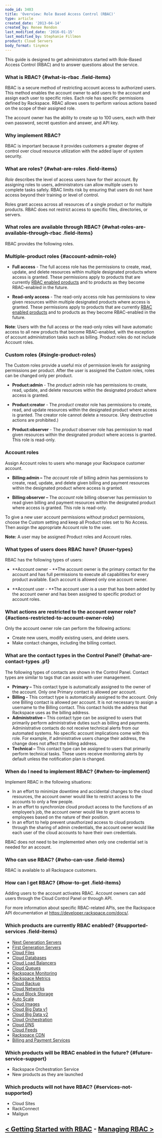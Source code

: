 ```yaml
---
node_id: 3403
title: 'Overview: Role Based Access Control (RBAC)'
type: article
created_date: '2013-04-14'
created_by: Renee Rendon
last_modified_date: '2016-01-15'
last_modified_by: Stephanie Fillmon
product: Cloud Servers
body_format: tinymce
---
```


This guide is designed to get administrators started with Role-Based
Access Control (RBAC) and to answer questions about the service.

### What is RBAC? {#what-is-rbac .field-items}

RBAC is a secure method of restricting account access to authorized
users. This method enables the account owner to add users to the account
and assign each user to specific roles. Each role has specific
permissions defined by Rackspace. RBAC allows users to perform various
actions based on the scope of their assigned role.

The account owner has the ability to create up to 100 users, each with
their own password, secret question and answer, and API key.

### Why implement RBAC?

RBAC is important because it provides customers a greater degree of
control over cloud resource utilization with the added layer of system
security.

### What are roles? {#what-are-roles .field-items}

*Role* describes the level of access users have for their account. By
assigning roles to users, administrators can allow multiple users to
complete tasks safely. RBAC limits risk by ensuring that users do not
have access beyond their training or level of control.

Roles grant access across all resources of a single product or for
multiple products. RBAC does not restrict access to specific files,
directories, or servers.

### What roles are available through RBAC? {#what-roles-are-available-through-rbac .field-items}

RBAC provides the following roles.

### Multiple-product roles {#account-admin-role}

-   **Full access** - The full access role has the permissions to
    create, read, update, and delete resources within multiple
    designated products where access is granted. These permissions apply
    to products that are currently [RBAC enabled products](#enabled) and
    to products as they become RBAC-enabled in the future.

<!-- -->

-   **Read-only access** - The read-only access role has permissions to
    view given resources within multiple designated products where
    access is granted. These permissions apply to products that are
    currently [RBAC enabled products](#enabled) and to products as they
    become RBAC-enabled in the future.

**Note**: Users with the full access or the read-only roles will have
automatic access to all new products that become RBAC-enabled, with the
exception of account administration tasks such as billing. Product roles
do not include Account roles.

### **Custom roles** {#single-product-roles}

The Custom roles provide a useful mix of permission levels for assigning
permissions per product. After the user is assigned the Custom roles,
roles can be changed only per product.

-   **Product:admin** - The *product* admin role has permissions to
    create, read, update, and delete resources within the designated
    product where access is granted.

<!-- -->

-   **Product:creator** - The *product* creator role has permissions to
    create, read, and update resources within the designated product
    where access is granted. The creator role cannot delete a resource.
    (Any destructive actions are prohibited.)

<!-- -->

-   **Product:observer** - The *product* observer role has permission to
    read given resources within the designated product where access
    is granted. This role is read-only.



### **Account roles**

Assign Account roles to users who manage your Rackspace customer
account.

-   **Billing:admin &ndash;** The *account* role of billing admin has
    permissions to create, read, update, and delete given billing and
    payment resources within the designated product where access
    is granted.

<!-- -->

-   **Billing:observer &ndash;** The *account* role billing observer has
    permission to read given billing and payment resources within the
    designated product where access is granted. This role is read-only.

To give a new user account permissions without product permissions,
choose the Custom setting and keep all Product roles set to No Access.
Then assign the appropriate Account role to the user.

**Note:** A user may be assigned Product roles and Account roles.



### What types of users does RBAC have? {#user-types}

RBAC has the following types of users:

-   **Account owner - **The account owner is the primary contact for the
    account and has full permissions to execute all capabilities for
    every product available. Each account is allowed only one
    account owner.

<!-- -->

-   **Account user - **The account user is a user that has been added by
    the account owner and has been assigned to specific product or
    account roles.



### What actions are restricted to the account owner role? {#actions-restricted-to-account-owner-role}

Only the account owner role can perform the following actions:

-   Create new users, modify existing users, and delete users.
-   Make contact changes, including the billing contact.



### **What are the contact types in the Control Panel?** {#what-are-contact-types .p1}

The following types of contacts are shown in the Control Panel. Contact
types are similar to tags that can assist with user management.

-   **Primary &ndash;** This contact type is automatically assigned to the
    owner of the account. Only one Primary contact is allowed
    per account.
-   **Billing -** This contact type is automatically assigned to
    the account. Only one Billing contact is allowed per account. It is
    not necessary to assign a username to the Billing contact. This
    contact holds the address that Rackspace uses as the
    billing address.
-   **Administrative &ndash;** This contact type can be assigned to users that
    primarily perform administrative duties such as billing
    and payments. Administrative contacts do not receive technical
    alerts from our automated systems. No specific account implications
    come with this role. For example, if administrative users change
    their address, the change does not affect the billing address.
-   **Technical &ndash;** This contact type can be assigned to users that
    primarily perform technical tasks. These users receive monitoring
    alerts by default unless the notification plan is changed.



### When do I need to implement RBAC? {#when-to-implement}

Implement RBAC in the following situations:

-   In an effort to minimize downtime and accidental changes to the
    cloud resources, the account owner would like to restrict access to
    the accounts to only a few people.
-   In an effort to synchronize cloud product access to the functions of
    an employee&rsquo;s job, the account owner would like to grant access to
    employees based on the nature of their position.
-   In an effort to help prevent unauthorized access to cloud products
    through the sharing of admin credentials, the account owner would
    like each user of the cloud accounts to have their own credentials.

RBAC does not need to be implemented when only one credential set is
needed for an account.



### Who can use RBAC? {#who-can-use .field-items}

RBAC is available to all Rackspace customers.



### How can I get RBAC? {#how-to-get .field-items}

Adding users to the account activates RBAC. Account owners can add users
through the Cloud Control Panel or through API.

For more information about specific RBAC-related APIs, see the Rackspace
API documentation at <https://developer.rackspace.com/docs/>.



### <a href="" id="enabled"></a>Which products are currently RBAC enabled? {#supported-services .field-items}

-   <a href="/how-to/next-generation-cloud-servers-migration-considerations-and-options" class="external-link">Next Generation Servers</a>
-   <a href="/how-to/getting-started-with-cloud-servers-0" class="external-link">First Generation Servers</a>
-   <a href="/how-to/cloud-files-0" class="external-link">Cloud Files</a>
-   <a href="/how-to/cloud-databases" class="external-link">Cloud Databases</a>
-   <a href="/how-to/cloud-load-balancers" class="external-link">Cloud Load Balancers</a>
-   [Cloud
    Queues](/how-to/creating-cloud-queues)
-   [Rackspace
    Monitoring](/how-to/cloud-monitoring)
-   [Rackspace
    Metrics](/how-to/rackspace-metrics-overview)
-   [Cloud
    Backup](/how-to/rackspace-cloud-backup-overview)
-   [Cloud
    Networks](https://developer.rackspace.com/docs/cloud-networks/getting-started/)
-   [Cloud Block
    Storage](/how-to/cloud-block-storage-overview)
-   [Auto
    Scale](/how-to/rackspace-auto-scale-control-panel-user-guide-introduction)
-   [Cloud
    Images](https://developer.rackspace.com/docs/cloud-images/getting-started/)
-   [Cloud Big Data
    v1](/how-to/detailed-permissions-matrix-for-cloud-big-data)
-   [Cloud Big Data
    v2](/how-to/detailed-permissions-matrix-for-cloud-big-data-v2)
-   [Cloud
    Orchestration](/how-to/cloud-orchestration-faq)
-   [Cloud
    DNS](http://developer.rackspace.com/docs/cloud-dns/getting-started/)
-   [Cloud
    Feeds](/how-to/cloud-feeds-overview)
-   [Rackspace
    CDN](/how-to/rackspace-cdn)
-   [Billing and Payment
    Services](http://www.rackspace.com/knowledge_center/article/rackspace-cloud-billing-faq%20)



### <a href="" id="future"></a>Which products will be RBAC enabled in the future? {#future-service-support}

-   Rackspace Orchestration Service
-   New products as they are launched



### Which products will not have RBAC? {#services-not-supported}

-   Cloud Sites
-   RackConnect
-   Mailgun



[&lt; Getting Started with RBAC](/how-to/getting-started-with-role-based-access-control-rbac-0)    -   [Managing RBAC &gt;](/how-to/managing-role-based-access-control-rbac)
----------------------------------------------------------------------------------------------------------------------------------------------------------------------------------------------------------------------------------------------------------------



